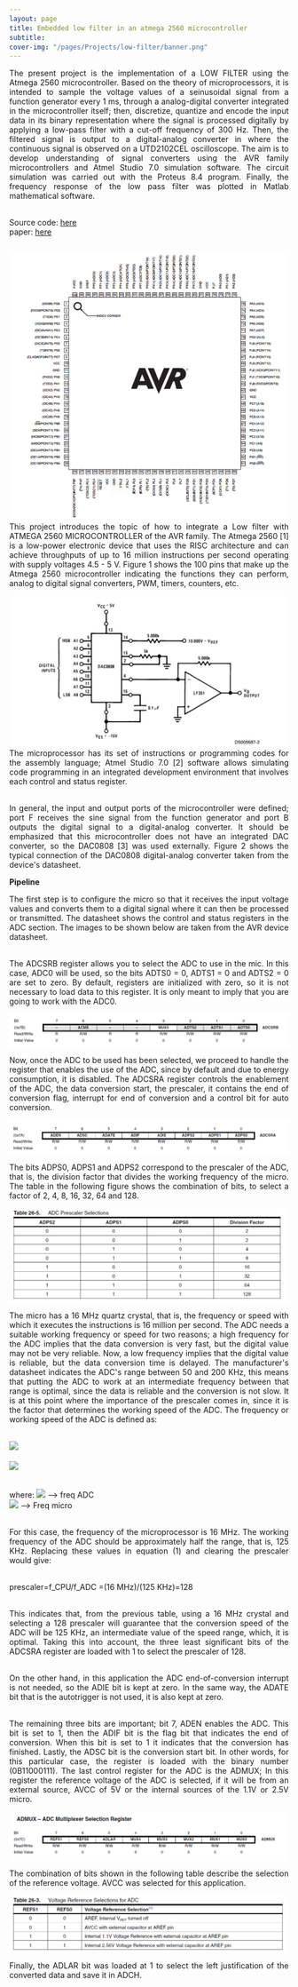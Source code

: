 ```yaml
---
layout: page
title: Embedded low filter in an atmega 2560 microcontroller
subtitle: 
cover-img: "/pages/Projects/low-filter/banner.png"
---
```

<div style="text-align: justify ">
The present project is the implementation of a LOW FILTER using the Atmega 2560 microcontroller. Based on the theory of microprocessors, it is intended to sample the voltage values ​​of a seinusoidal signal from a function generator every 1 ms, through a analog-digital converter integrated in the microcontroller itself; then, discretize, quantize and encode the input data in its binary representation where the signal is processed digitally by applying a low-pass filter with a cut-off frequency of 300 Hz. Then, the filtered signal is output to a digital-analog converter in where the continuous signal is observed on a UTD2102CEL oscilloscope. The aim is to develop understanding of signal converters using the AVR family microcontrollers and Atmel Studio 7.0 simulation software. The circuit simulation was carried out with the Proteus 8.4 program. Finally, the frequency response of the low pass filter was plotted in Matlab mathematical software.<br><br>

Source code: <a href="https://github.com/danielTobon43/danielTobon43.github.io/blob/master/pages/Projects/low-filter/source_code.txt?raw=true">here</a><br>
paper: <a href="https://github.com/danielTobon43/danielTobon43.github.io/blob/master/pages/Projects/low-filter/paper.docx?raw=true">here</a><br><br>

<img src="/pages/Projects/low-filter/chip.png"
     alt="Markdown Monster icon"
     style="float: left; margin-right: 10px;" />
<div style="text-align: justify ">
This project introduces the topic of how to integrate a Low filter with ATMEGA 2560 MICROCONTROLLER of the AVR family. The Atmega 2560 [1] is a low-power electronic device that uses the RISC architecture and can achieve throughputs of up to 16 million instructions per second operating with supply voltages 4.5 - 5 V. Figure 1 shows the 100 pins that make up the Atmega 2560 microcontroller indicating the functions they can perform, analog to digital signal converters, PWM, timers, counters, etc.
</div>

<img src="/pages/Projects/low-filter/dac.png"
     alt="Markdown Monster icon"
     style="float: left; margin-right: 10px;" />
<div style="text-align: justify ">
The microprocessor has its set of instructions or programming codes for the assembly language; Atmel Studio 7.0 [2] software allows simulating code programming in an integrated development environment that involves each control and status register.<br><br>

In general, the input and output ports of the microcontroller were defined; port F receives the sine signal from the function generator and port B outputs the digital signal to a digital-analog converter. It should be emphasized that this microcontroller does not have an integrated DAC converter, so the DAC0808 [3] was used externally. Figure 2 shows the typical connection of the DAC0808 digital-analog converter taken from the device's datasheet.
</div>

<b>Pipeline</b>
<div style="text-align: justify ">
The first step is to configure the micro so that it receives the input voltage values ​​and converts them to a digital signal where it can then be processed or transmitted. The datasheet shows the control and status registers in the ADC section. The images to be shown below are taken from the AVR device datasheet.<br><br>

The ADCSRB register allows you to select the ADC to use in the mic. In this case, ADC0 will be used, so the bits ADTS0 = 0, ADTS1 = 0 and ADTS2 = 0 are set to zero. By default, registers are initialized with zero, so it is not necessary to load data to this register. It is only meant to imply that you are going to work with the ADC0.
</div>

<img src="/pages/Projects/low-filter/p1.png" align="center"><br>

<div style="text-align: justify ">
Now, once the ADC to be used has been selected, we proceed to handle the register that enables the use of the ADC, since by default and due to energy consumption, it is disabled.
The ADCSRA register controls the enablement of the ADC, the data conversion start, the prescaler, it contains the end of conversion flag, interrupt for end of conversion and a control bit for auto conversion.
</div>

<img src="/pages/Projects/low-filter/p2.png" align="center"><br>

The bits ADPS0, ADPS1 and ADPS2 correspond to the prescaler of the ADC, that is, the division factor that divides the working frequency of the micro. The table in the following figure shows the combination of bits, to select a factor of 2, 4, 8, 16, 32, 64 and 128.

<img src="/pages/Projects/low-filter/p3.png" align="center"><br>

<div style="text-align: justify ">
The micro has a 16 MHz quartz crystal, that is, the frequency or speed with which it executes the instructions is 16 million per second. The ADC needs a suitable working frequency or speed for two reasons; a high frequency for the ADC implies that the data conversion is very fast, but the digital value may not be very reliable. Now, a low frequency implies that the digital value is reliable, but the data conversion time is delayed. The manufacturer's datasheet indicates the ADC's range between 50 and 200 KHz, this means that putting the ADC to work at an intermediate frequency between that range is optimal, since the data is reliable and the conversion is not slow. It is at this point where the importance of the prescaler comes in, since it is the factor that determines the working speed of the ADC. The frequency or working speed of the ADC is defined as:<br><br>

<img src="https://render.githubusercontent.com/render/math?math=f_A_D_C =(f_C_P_U/prescaler)"><br><br>
<img src="https://latex.codecogs.com/gif.latex?f_A_D_C =(f_C_P_U/prescaler) " /><br><br>

where:
<img src="https://render.githubusercontent.com/render/math?math=f_A_D_C"> -->	freq ADC<br>
<img src="https://render.githubusercontent.com/render/math?math=f_C_P_U"> --> 	Freq micro<br><br>

For this case, the frequency of the microprocessor is 16 MHz. The working frequency of the ADC should be approximately half the range, that is, 125 KHz. Replacing these values ​​in equation (1) and clearing the prescaler would give:<br><br>

prescaler=f_CPU/f_ADC =(16 MHz)/(125 KHz)=128<br><br>

This indicates that, from the previous table, using a 16 MHz crystal and selecting a 128 prescaler will guarantee that the conversion speed of the ADC will be 125 KHz, an intermediate value of the speed range, which, it is optimal. Taking this into account, the three least significant bits of the ADCSRA register are loaded with 1 to select the prescaler of 128.<br><br>

On the other hand, in this application the ADC end-of-conversion interrupt is not needed, so the ADIE bit is kept at zero. In the same way, the ADATE bit that is the autotrigger is not used, it is also kept at zero.<br><br>

The remaining three bits are important; bit 7, ADEN enables the ADC. This bit is set to 1, then the ADIF bit is the flag bit that indicates the end of conversion. When this bit is set to 1 it indicates that the conversion has finished. Lastly, the ADSC bit is the conversion start bit. In other words, for this particular case, the register is loaded with the binary number (0B11000111). The last control register for the ADC is the ADMUX; In this register the reference voltage of the ADC is selected, if it will be from an external source, AVCC of 5V or the internal sources of the 1.1V or 2.5V micro.
</div>

<img src="/pages/Projects/low-filter/p4.png" align="center"><br>

The combination of bits shown in the following table describe the selection of the reference voltage. AVCC was selected for this application.

<img src="/pages/Projects/low-filter/p5.png" align="center"><br>

Finally, the ADLAR bit was loaded at 1 to select the left justification of the converted data and save it in ADCH.

